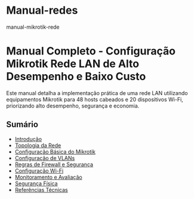 # Manual-redes


manual-mikrotik-rede

# Manual Completo - Configuração Mikrotik Rede LAN de Alto Desempenho e Baixo Custo

Este manual detalha a implementação prática de uma rede LAN utilizando equipamentos Mikrotik para 48 hosts cabeados e 20 dispositivos Wi-Fi, priorizando alto desempenho, segurança e economia.

## Sumário

- [Introdução](introducao.md)
- [Topologia da Rede](02-topologia.md)
- [Configuração Básica do Mikrotik](configuracao-basica.md)
- [Configuração de VLANs](vlan.md)
- [Regras de Firewall e Segurança](firewall.md)
- [Configuração Wi-Fi](wifi.md)
- [Monitoramento e Avaliação](monitoramento.md)
- [Segurança Física](seguranca-fisica.md)
- [Referências Técnicas](referencias.md)






